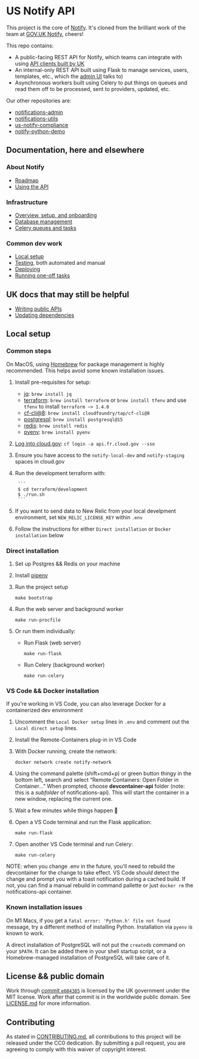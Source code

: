 # US Notify API

This project is the core of [Notify](https://notifications-admin.app.cloud.gov/). It's cloned from the brilliant work of the team at [GOV.UK Notify](https://github.com/alphagov/notifications-api), cheers!

This repo contains:

- A public-facing REST API for Notify, which teams can integrate with using [API clients built by UK](https://www.notifications.service.gov.uk/documentation)
- An internal-only REST API built using Flask to manage services, users, templates, etc., which the [admin UI](http://github.com/18F/notifications-admin) talks to)
- Asynchronous workers built using Celery to put things on queues and read them off to be processed, sent to providers, updated, etc.

Our other repositories are:

- [notifications-admin](https://github.com/GSA/notifications-admin)
- [notifications-utils](https://github.com/GSA/notifications-utils)
- [us-notify-compliance](https://github.com/GSA/us-notify-compliance/)
- [notify-python-demo](https://github.com/GSA/notify-python-demo)

## Documentation, here and elsewhere

### About Notify

- [Roadmap](https://notifications-admin.app.cloud.gov/features/roadmap)
- [Using the API](./docs/api-usage.md)

### Infrastructure

- [Overview, setup, and onboarding](./docs/infra-overview.md)
- [Database management](./docs/database-management.md)
- [Celery queues and tasks](./docs/queues-and-tasks.md)

### Common dev work

- [Local setup](#local-setup)
- [Testing](./docs/testing.md), both automated and manual
- [Deploying](./docs/deploying.md)
- [Running one-off tasks](./docs/one-off-tasks.md)

## UK docs that may still be helpful

- [Writing public APIs](docs/writing-public-apis.md)
- [Updating dependencies](https://github.com/alphagov/notifications-manuals/wiki/Dependencies)

## Local setup

### Common steps

On MacOS, using [Homebrew](https://brew.sh/) for package management is highly recommended. This helps avoid some known installation issues.

1. Install pre-requisites for setup:
    * [jq](https://stedolan.github.io/jq/): `brew install jq`
    * [terraform](https://www.terraform.io/): `brew install terraform` or `brew install tfenv` and use `tfenv` to install `terraform ~> 1.4.0`
    * [cf-cli@8](https://docs.cloudfoundry.org/cf-cli/install-go-cli.html): `brew install cloudfoundry/tap/cf-cli@8`
    * [postgresql](https://www.postgresql.org/): `brew install postgresql@15`
    * [redis](https://redis.io/): `brew install redis`
    * [pyenv](https://github.com/pyenv/pyenv): `brew install pyenv`
1. [Log into cloud.gov](https://cloud.gov/docs/getting-started/setup/#set-up-the-command-line): `cf login -a api.fr.cloud.gov --sso`
1. Ensure you have access to the `notify-local-dev` and `notify-staging` spaces in cloud.gov
1. Run the development terraform with:

        ```
        $ cd terraform/development
        $ ./run.sh
        ```

1. If you want to send data to New Relic from your local develpment environment, set `NEW_RELIC_LICENSE_KEY` within `.env`
1. Follow the instructions for either `Direct installation` or `Docker installation` below

### Direct installation

1. Set up Postgres && Redis on your machine

1. Install [pipenv](https://pipenv.pypa.io/en/latest/)

1. Run the project setup

    `make bootstrap`

1. Run the web server and background worker

    `make run-procfile`

1. Or run them individually:

    * Run Flask (web server)

        `make run-flask`

    * Run Celery (background worker)

        `make run-celery`


### VS Code && Docker installation

If you're working in VS Code, you can also leverage Docker for a containerized dev environment

1. Uncomment the `Local Docker setup` lines in `.env` and comment out the `Local direct setup` lines.

1. Install the Remote-Containers plug-in in VS Code

1. With Docker running, create the network:

    `docker network create notify-network`

1. Using the command palette (shift+cmd+p) or green button thingy in the bottom left, search and select “Remote Containers: Open Folder in Container...” When prompted, choose **devcontainer-api** folder (note: this is a *subfolder* of notifications-api). This will start the container in a new window, replacing the current one.

1. Wait a few minutes while things happen 🍵

1. Open a VS Code terminal and run the Flask application:

    `make run-flask`

1. Open another VS Code terminal and run Celery:

    `make run-celery`

NOTE: when you change .env in the future, you'll need to rebuild the devcontainer for the change to take effect. VS Code _should_ detect the change and prompt you with a toast notification during a cached build. If not, you can find a manual rebuild in command pallette or just `docker rm` the notifications-api container.

### Known installation issues

On M1 Macs, if you get a `fatal error: 'Python.h' file not found` message, try a different method of installing Python. Installation via `pyenv` is known to work.

A direct installation of PostgreSQL will not put the `createdb` command on your `$PATH`. It can be added there in your shell startup script, or a Homebrew-managed installation of PostgreSQL will take care of it.

## License && public domain

Work through [commit `e604385`](https://github.com/GSA/notifications-api/commit/e604385e0cf4c2ab8c6451b7120ceb196cce21b5) is licensed by the UK government under the MIT license. Work after that commit is in the worldwide public domain. See [LICENSE.md](./LICENSE.md) for more information.

## Contributing

As stated in [CONTRIBUTING.md](CONTRIBUTING.md), all contributions to this project will be released under the CC0 dedication. By submitting a pull request, you are agreeing to comply with this waiver of copyright interest.
